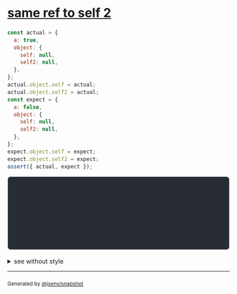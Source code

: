 # [same ref to self 2](../../ref.test.js#L43)

```js
const actual = {
  a: true,
  object: {
    self: null,
    self2: null,
  },
};
actual.object.self = actual;
actual.object.self2 = actual;
const expect = {
  a: false,
  object: {
    self: null,
    self2: null,
  },
};
expect.object.self = expect;
expect.object.self2 = expect;
assert({ actual, expect });
```

![img](throw.svg)

<details>
  <summary>see without style</summary>

```console
AssertionError: actual and expect are different

actual: {
  a: true,
  object: { self: actual, self2: actual },
}
expect: {
  a: false,
  object: { self: expect, self2: expect },
}
```

</details>


---

<sub>
  Generated by <a href="https://github.com/jsenv/core/tree/main/packages/independent/snapshot">@jsenv/snapshot</a>
</sub>
